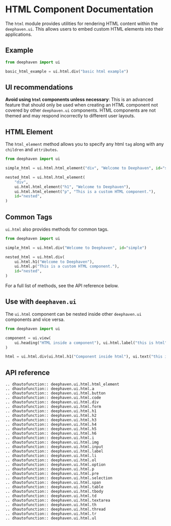 # HTML Component Documentation

The `html` module provides utilities for rendering HTML content within the `deephaven.ui`. This allows users to embed custom HTML elements into their applications.

## Example

```python
from deephaven import ui

basic_html_example = ui.html.div("basic html example")
```

## UI recommendations

**Avoid using `html` components unless necessary**: This is an advanced feature that should only be used when creating an HTML component not covered by other `deephaven.ui` components. HTML components are not themed and may respond incorrectly to different user layouts.

## HTML Element

The `html_element` method allows you to specify any html `tag` along with any `children` and `attributes`.

```python order=simple_html,nested_html
from deephaven import ui

simple_html = ui.html.html_element("div", "Welcome to Deephaven", id="simple")

nested_html = ui.html.html_element(
    "div",
    ui.html.html_element("h1", "Welcome to Deephaven"),
    ui.html.html_element("p", "This is a custom HTML component."),
    id="nested",
)
```

## Common Tags

`ui.html` also provides methods for common tags.

```python order=simple_html,nested_html
from deephaven import ui

simple_html = ui.html.div("Welcome to Deephaven", id="simple")

nested_html = ui.html.div(
    ui.html.h1("Welcome to Deephaven"),
    ui.html.p("This is a custom HTML component."),
    id="nested",
)
```

For a full list of methods, see the API reference below.

## Use with `deephaven.ui`

The `ui.html` component can be nested inside other `deephaven.ui` components and vice versa.

```python order=component,html
from deephaven import ui

component = ui.view(
    ui.heading("HTML inside a component"), ui.html.label("this is html")
)

html = ui.html.div(ui.html.h1("Component inside html"), ui.text("this is a component"))
```

## API reference

```{eval-rst}
.. dhautofunction:: deephaven.ui.html.html_element
.. dhautofunction:: deephaven.ui.html.a
.. dhautofunction:: deephaven.ui.html.button
.. dhautofunction:: deephaven.ui.html.code
.. dhautofunction:: deephaven.ui.html.div
.. dhautofunction:: deephaven.ui.html.form
.. dhautofunction:: deephaven.ui.html.h1
.. dhautofunction:: deephaven.ui.html.h2
.. dhautofunction:: deephaven.ui.html.h3
.. dhautofunction:: deephaven.ui.html.h4
.. dhautofunction:: deephaven.ui.html.h5
.. dhautofunction:: deephaven.ui.html.h6
.. dhautofunction:: deephaven.ui.html.i
.. dhautofunction:: deephaven.ui.html.img
.. dhautofunction:: deephaven.ui.html.input
.. dhautofunction:: deephaven.ui.html.label
.. dhautofunction:: deephaven.ui.html.li
.. dhautofunction:: deephaven.ui.html.ol
.. dhautofunction:: deephaven.ui.html.option
.. dhautofunction:: deephaven.ui.html.p
.. dhautofunction:: deephaven.ui.html.pre
.. dhautofunction:: deephaven.ui.html.selection
.. dhautofunction:: deephaven.ui.html.span
.. dhautofunction:: deephaven.ui.html.table
.. dhautofunction:: deephaven.ui.html.tbody
.. dhautofunction:: deephaven.ui.html.td
.. dhautofunction:: deephaven.ui.html.textarea
.. dhautofunction:: deephaven.ui.html.th
.. dhautofunction:: deephaven.ui.html.thread
.. dhautofunction:: deephaven.ui.html.tr
.. dhautofunction:: deephaven.ui.html.ul
```
